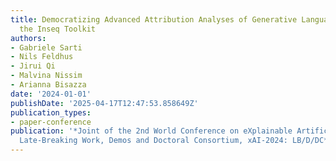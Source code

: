 ```yaml
---
title: Democratizing Advanced Attribution Analyses of Generative Language Models with
  the Inseq Toolkit
authors:
- Gabriele Sarti
- Nils Feldhus
- Jirui Qi
- Malvina Nissim
- Arianna Bisazza
date: '2024-01-01'
publishDate: '2025-04-17T12:47:53.858649Z'
publication_types:
- paper-conference
publication: '*Joint of the 2nd World Conference on eXplainable Artificial Intelligence
  Late-Breaking Work, Demos and Doctoral Consortium, xAI-2024: LB/D/DC*'
---
```

